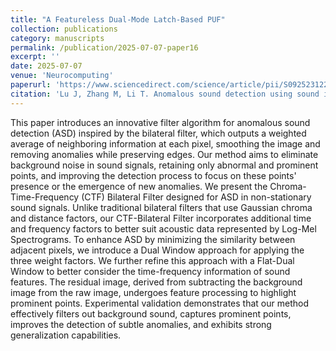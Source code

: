 ```yaml
---
title: "A Featureless Dual-Mode Latch-Based PUF"
collection: publications
category: manuscripts
permalink: /publication/2025-07-07-paper16
excerpt: ''
date: 2025-07-07
venue: 'Neurocomputing'
paperurl: 'https://www.sciencedirect.com/science/article/pii/S0925231225008239'
citation: 'Lu J, Zhang M, Li T. Anomalous sound detection using sound image and CTF-bilateral filter[J]. Neurocomputing, 2025, 637: 130151.'
---
```


This paper introduces an innovative filter algorithm for anomalous sound detection (ASD) inspired by the bilateral filter, which outputs a weighted average of neighboring information at each pixel, smoothing the image and removing anomalies while preserving edges. Our method aims to eliminate background noise in sound signals, retaining only abnormal and prominent points, and improving the detection process to focus on these points' presence or the emergence of new anomalies. We present the Chroma-Time-Frequency (CTF) Bilateral Filter designed for ASD in non-stationary sound signals. Unlike traditional bilateral filters that use Gaussian chroma and distance factors, our CTF-Bilateral Filter incorporates additional time and frequency factors to better suit acoustic data represented by Log-Mel Spectrograms. To enhance ASD by minimizing the similarity between adjacent pixels, we introduce a Dual Window approach for applying the three weight factors. We further refine this approach with a Flat-Dual Window to better consider the time-frequency information of sound features. The residual image, derived from subtracting the background image from the raw image, undergoes feature processing to highlight prominent points. Experimental validation demonstrates that our method effectively filters out background sound, captures prominent points, improves the detection of subtle anomalies, and exhibits strong generalization capabilities.